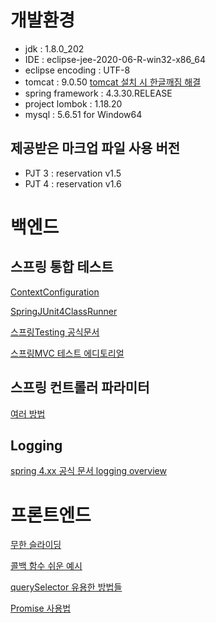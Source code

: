 # 개발환경
- jdk : 1.8.0_202
- IDE : eclipse-jee-2020-06-R-win32-x86_64
- eclipse encoding : UTF-8
- tomcat : 9.0.50
 [tomcat 설치 시 한글깨짐 해결](https://sjkim-dev.tistory.com/9)
- spring framework : 4.3.30.RELEASE
- project lombok : 1.18.20
- mysql : 5.6.51 for Window64

## 제공받은 마크업 파일 사용 버전
- PJT 3 : reservation v1.5
- PJT 4 : reservation v1.6

# 백엔드
## 스프링 통합 테스트
[ContextConfiguration](https://docs.spring.io/spring-framework/docs/current/javadoc-api/org/springframework/test/context/ContextConfiguration.html)

[SpringJUnit4ClassRunner](https://docs.spring.io/spring-framework/docs/current/javadoc-api/org/springframework/test/context/junit4/SpringJUnit4ClassRunner.html)

[스프링Testing 공식문서](https://docs.spring.io/spring-framework/docs/current/reference/html/testing.html)

[스프링MVC 테스트 에디토리얼](https://twofootdog.github.io/Spring-Spring-MVC%EC%97%90%EC%84%9C-JUnit-%ED%99%9C%EC%9A%A9%ED%95%98%EA%B8%B02(MockMvc%EB%A5%BC-%ED%99%9C%EC%9A%A9%ED%95%9C-Controller-%ED%85%8C%EC%8A%A4%ED%8A%B8)/)

## 스프링 컨트롤러 파라미터
[여러 방법](https://velog.io/@younghwan24/Spring-Controller-Parameter)

## Logging
[spring 4.xx 공식 문서 logging overview](https://docs.spring.io/spring-framework/docs/4.3.12.RELEASE/spring-framework-reference/htmlsingle/#overview-logging)

# 프론트엔드

[무한 슬라이딩](https://takeknowledge.tistory.com/34)

[콜백 함수 쉬운 예시](https://velog.io/@minidoo/%EC%9E%90%EB%B0%94%EC%8A%A4%ED%81%AC%EB%A6%BD%ED%8A%B8-%EC%BD%9C%EB%B0%B1-%ED%95%A8%EC%88%98Callback-Function)

[querySelector 유용한 방법들](https://interacting.tistory.com/150)

[Promise 사용법](https://developer.mozilla.org/ko/docs/Web/JavaScript/Guide/Using_promises)
